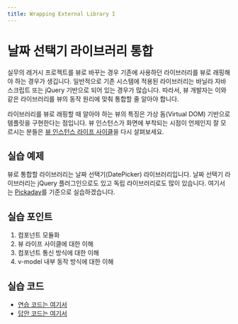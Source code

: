 ```yaml
---
title: Wrapping External Library I
---
```


# 날짜 선택기 라이브러리 통합

실무의 레거시 프로젝트를 뷰로 바꾸는 경우 기존에 사용하던 라이브러리를 뷰로 래핑해야 하는 경우가 생깁니다. 일반적으로 기존 시스템에 적용된 라이브러리는 바닐라 자바스크립트 또는 jQuery 기반으로 되어 있는 경우가 많습니다. 따라서, 뷰 개발자는 이와 같은 라이브러리를 뷰의 동작 원리에 맞춰 통합할 줄 알아야 합니다.

라이브러리를 뷰로 래핑할 때 알아야 하는 뷰의 특징은 가상 돔(Virtual DOM) 기반으로 템플릿을 구현한다는 점입니다. 뷰 인스턴스가 화면에 부착되는 시점이 언제인지 잘 모르시는 분들은 [뷰 인스턴스 라이프 사이클](../vue/life-cycle.html)을 다시 살펴보세요.

## 실습 예제

뷰로 통합할 라이브러리는 날짜 선택기(DatePicker) 라이브러리입니다. 날짜 선택기 라이브러리는 jQuery 플러그인으로도 있고 독립 라이브러리로도 많이 있습니다. 여기서는 [Pickaday](https://github.com/dbushell/Pikaday)를 기준으로 실습하겠습니다.

## 실습 포인트

1. 컴포넌트 모듈화
2. 뷰 라이프 사이클에 대한 이해
3. 컴포넌트 통신 방식에 대한 이해
4. v-model 내부 동작 방식에 대한 이해

## 실습 코드

- [연습 코드는 여기서](https://github.com/joshua1988/vue-camp/tree/master/2_todo/external-library/exercise)
- [답안 코드는 여기서](https://github.com/joshua1988/vue-camp/tree/master/2_todo/external-library/answer)


